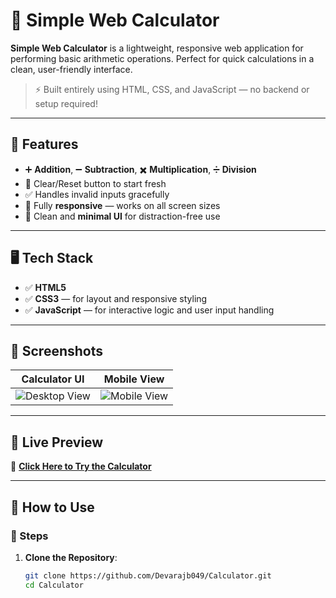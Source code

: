 # 🧮 Simple Web Calculator

**Simple Web Calculator** is a lightweight, responsive web application for performing basic arithmetic operations. Perfect for quick calculations in a clean, user-friendly interface.

> ⚡ Built entirely using HTML, CSS, and JavaScript — no backend or setup required!

---

## 🌟 Features

- ➕ **Addition**, ➖ **Subtraction**, ✖️ **Multiplication**, ➗ **Division**
- 🔄 Clear/Reset button to start fresh
- ✅ Handles invalid inputs gracefully
- 📱 Fully **responsive** — works on all screen sizes
- 🎨 Clean and **minimal UI** for distraction-free use

---

## 🖥️ Tech Stack

- ✅ **HTML5**  
- ✅ **CSS3** — for layout and responsive styling  
- ✅ **JavaScript** — for interactive logic and user input handling  

---

## 📸 Screenshots

| Calculator UI | Mobile View |
|---------------|-------------|
| ![Desktop View](assets/calculator-desktop.png) | ![Mobile View](assets/calculator-mobile.png) |

---

## 🚀 Live Preview

🔗 [**Click Here to Try the Calculator**](https://Devarajb049.github.io/Calculator)

---

## 📂 How to Use

### 🔧 Steps

1. **Clone the Repository**:
   ```bash
   git clone https://github.com/Devarajb049/Calculator.git
   cd Calculator
